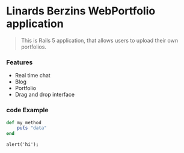 # Linards Berzins WebPortfolio application 

> This is Rails 5 application, that allows users to upload their own portfolios. 

### Features

- Real time chat 
- Blog 
- Portfolio
- Drag and drop interface

### code Example 

```ruby
def my_method
	puts "data"
end
```
```JS
alert('hi');
```
